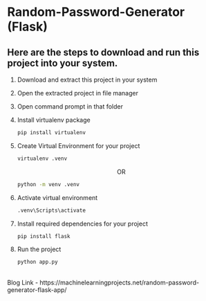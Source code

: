 <h1>Random-Password-Generator (Flask)</h1>

<h2>Here are the steps to download and run this project into your system.</h2>
<ol start="1">

<li>
<p>Download and extract this project in your system</p>
</li>

<li>
<p>Open the extracted project in file manager</p>
</li>

<li>
<p>Open command prompt in that folder</p>
</li>

<li>
<p>Install virtualenv package</p>

```bash
pip install virtualenv
```
</li>

<li>
<p>Create Virtual Environment for your project</p>

```bash
virtualenv .venv
```
<p align="center">OR</p>

```bash
python -m venv .venv
```
</li>

<li>
<p>Activate virtual environment</p>

```bash
.venv\Scripts\activate
```
</li>

<li>
<p>Install required dependencies for your project</p>

```bash
pip install flask
```
</li>

<li>
<p>Run the project</p>

```bash
python app.py
```
</li>

</ol>
<br/>
Blog Link - https://machinelearningprojects.net/random-password-generator-flask-app/
